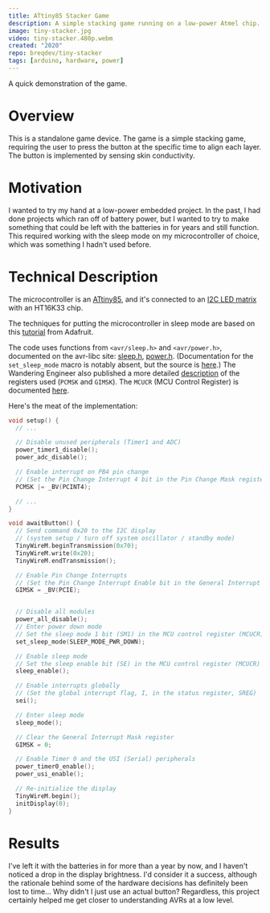 ```yaml
---
title: ATtiny85 Stacker Game
description: A simple stacking game running on a low-power Atmel chip.
image: tiny-stacker.jpg
video: tiny-stacker.480p.webm
created: "2020"
repo: breqdev/tiny-stacker
tags: [arduino, hardware, power]
---
```


<YouTube id="dYO6Px-RuYo" />

<Caption>A quick demonstration of the game.</Caption>

# Overview

This is a standalone game device. The game is a simple stacking game, requiring the user to press the button at the specific time to align each layer. The button is implemented by sensing skin conductivity.

# Motivation

I wanted to try my hand at a low-power embedded project. In the past, I had done projects which ran off of battery power, but I wanted to try to make something that could be left with the batteries in for years and still function. This required working with the sleep mode on my microcontroller of choice, which was something I hadn't used before.

# Technical Description

The microcontroller is an [ATtiny85](https://www.sparkfun.com/products/9378), and it's connected to an [I2C LED matrix](https://www.adafruit.com/product/1052) with an HT16K33 chip.

The techniques for putting the microcontroller in sleep mode are based on this [tutorial](https://learn.adafruit.com/trinket-slash-gemma-space-invader-pendant/source-code) from Adafruit.

The code uses functions from `<avr/sleep.h>` and `<avr/power.h>`, documented on the avr-libc site: [sleep.h](https://www.nongnu.org/avr-libc/user-manual/group__avr__sleep.html), [power.h](https://www.nongnu.org/avr-libc/user-manual/group__avr__power.html). (Documentation for the `set_sleep_mode` macro is notably absent, but the source is [here](https://www.nongnu.org/avr-libc/user-manual/sleep_8h_source.html).) The Wandering Engineer also published a more detailed [description](https://thewanderingengineer.com/2014/08/11/pin-change-interrupts-on-attiny85/) of the registers used (`PCMSK` and `GIMSK`). The `MCUCR` (MCU Control Register) is documented [here](https://web.ics.purdue.edu/~jricha14/Interrupts/MCUCR.htm).

Here's the meat of the implementation:

```cpp
void setup() {
  // ...

  // Disable unused peripherals (Timer1 and ADC)
  power_timer1_disable();
  power_adc_disable();

  // Enable interrupt on PB4 pin change
  // (Set the Pin Change Interrupt 4 bit in the Pin Change Mask register)
  PCMSK |= _BV(PCINT4);

  // ...
}

void awaitButton() {
  // Send command 0x20 to the I2C display
  // (system setup / turn off system oscillator / standby mode)
  TinyWireM.beginTransmission(0x70);
  TinyWireM.write(0x20);
  TinyWireM.endTransmission();

  // Enable Pin Change Interrupts
  // (Set the Pin Change Interrupt Enable bit in the General Interrupt Mask register)
  GIMSK = _BV(PCIE);


  // Disable all modules
  power_all_disable();
  // Enter power down mode
  // Set the sleep mode 1 bit (SM1) in the MCU control register (MCUCR)
  set_sleep_mode(SLEEP_MODE_PWR_DOWN);

  // Enable sleep mode
  // Set the sleep enable bit (SE) in the MCU control register (MCUCR)
  sleep_enable();

  // Enable interrupts globally
  // (Set the global interrupt flag, I, in the status register, SREG)
  sei();

  // Enter sleep mode
  sleep_mode();

  // Clear the General Interrupt Mask register
  GIMSK = 0;

  // Enable Timer 0 and the USI (Serial) peripherals
  power_timer0_enable();
  power_usi_enable();

  // Re-initialize the display
  TinyWireM.begin();
  initDisplay(0);
}
```

# Results

I've left it with the batteries in for more than a year by now, and I haven't noticed a drop in the display brightness. I'd consider it a success, although the rationale behind some of the hardware decisions has definitely been lost to time... Why didn't I just use an actual button? Regardless, this project certainly helped me get closer to understanding AVRs at a low level.
